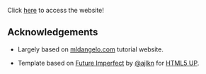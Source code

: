 Click [here](arthurchevalley/) to access the website!

## Acknowledgements

* Largely based on [mldangelo.com](https://mldangelo.com) tutorial website.

* Template based on [Future Imperfect](https://html5up.net/future-imperfect) by [@ajlkn](https://github.com/ajlkn) for [HTML5 UP](html5up.net).

